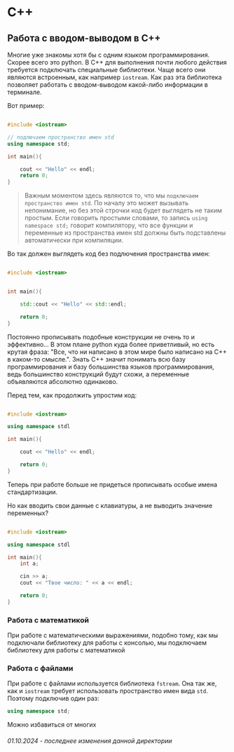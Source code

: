 # C++

## Работа с вводом-выводом в C++

Многие уже знакомы хотя бы с одним языком программирования. Скорее всего это python.
В C++ для выполнения почти любого действия требуется подключать специальные библиотеки.
Чаще всего они являются встроенным, как например `iostream`. Как раз эта библиотека позволяет
работать с вводом-выводом какой-либо информации в терминале.

Вот пример:

```C++

#include <iostream>

// подлючаем пространство имен std
using namespace std;

int main(){

    cout << "Hello" << endl;
    return 0;
}

```

> Важным моментом здесь являются то, что мы `подключаем пространство имен std`. 
> По началу это может вызывать непонимание, но без этой строчки код будет выглядеть не таким простым.
> Если говорить простыми словами, то запись `using namespace std;`  говорит компилятору, что все функции и переменные из пространства имен std
> должны быть подставлены автоматически при компиляции.

Во так должен выглядеть код без подлючения пространства имен:

```C++

#include <iostream>


int main(){

    std::cout << "Hello" << std::endl;

    return 0;
}

```

Постоянно прописывать подобные конструкции не очень то и эффективно... 
В этом плане python куда более приветливый, но есть крутая фраза: "Все, что ни написано в этом мире было написано на C++ в каком-то смысле.". Знать C++ значит понимать всю базу программирования и базу большинства языков программирования, ведь большинство конструкций будут схожи, а переменные объявляются абсолютно одинаково.

Перед тем, как продолжить упростим код:

```cpp

#include <iostream>

using namespace stdl

int main(){

    cout << "Hello" << endl;

    return 0;
}

```

Теперь при работе больше не придеться прописывать особые имена стандартизации.

Но как вводить свои данные с клавиатуры, а не выводить значение переменных?

```cpp

#include <iostream>

using namespace stdl

int main(){
    int a;

    cin >> a;
    cout << "Твое число: " << a << endl;

    return 0;
}

```

### Работа с математикой

При работе с математическими выражениями, подобно тому, как мы подключали библиотеку для работы с консолью, мы подключаем библиотеку для работы с математикой

### Работа с файлами

При работе с файлами используется библиотека `fstream`. Она так же, как и `iostream` требует использовать пространство имен вида `std`. Поэтому подключив один раз:

```cpp
using namespace std;
```

Можно избавиться от многих 


###### 01.10.2024 - последнее изменения данной директории